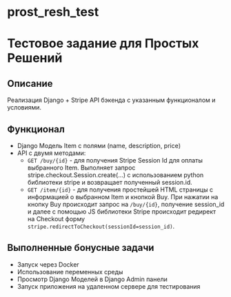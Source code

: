 # prost_resh_test
# Тестовое задание для Простых Решений

## Описание
Реализация Django + Stripe API бэкенда с указанным функционалом и условиями.

## Функционал
- Django Модель Item с полями (name, description, price)
- API с двумя методами:
  - `GET /buy/{id}` - для получения Stripe Session Id для оплаты выбранного Item. Выполняет запрос stripe.checkout.Session.create(...) с использованием python библиотеки stripe и возвращает полученный session.id.
  - `GET /item/{id}` - для получения простейшей HTML страницы с информацией о выбранном Item и кнопкой Buy. При нажатии на кнопку Buy происходит запрос на `/buy/{id}`, получение session_id и далее с помощью JS библиотеки Stripe происходит редирект на Checkout форму `stripe.redirectToCheckout(sessionId=session_id)`.

## Выполненные бонусные задачи
- Запуск через Docker
- Использование переменных среды
- Просмотр Django Моделей в Django Admin панели
- Запуск приложения на удаленном сервере для тестирования